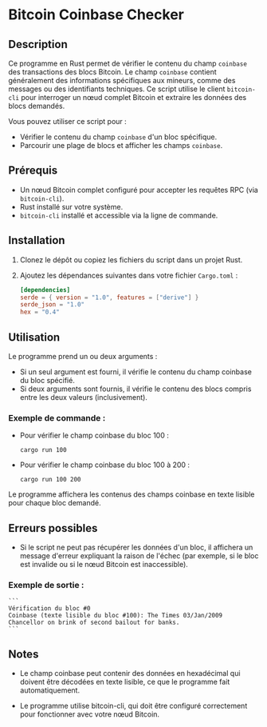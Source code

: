 # Bitcoin Coinbase Checker

## Description

Ce programme en Rust permet de vérifier le contenu du champ `coinbase` des transactions des blocs Bitcoin. Le champ `coinbase` contient généralement des informations spécifiques aux mineurs, comme des messages ou des identifiants techniques. Ce script utilise le client `bitcoin-cli` pour interroger un nœud complet Bitcoin et extraire les données des blocs demandés.

Vous pouvez utiliser ce script pour :
- Vérifier le contenu du champ `coinbase` d'un bloc spécifique.
- Parcourir une plage de blocs et afficher les champs `coinbase`.

## Prérequis

- Un nœud Bitcoin complet configuré pour accepter les requêtes RPC (via `bitcoin-cli`).
- Rust installé sur votre système.
- `bitcoin-cli` installé et accessible via la ligne de commande.

## Installation

1. Clonez le dépôt ou copiez les fichiers du script dans un projet Rust.

2. Ajoutez les dépendances suivantes dans votre fichier `Cargo.toml` :

   ```toml
   [dependencies]
   serde = { version = "1.0", features = ["derive"] }
   serde_json = "1.0"
   hex = "0.4"
   ```

## Utilisation

Le programme prend un ou deux arguments :

- Si un seul argument est fourni, il vérifie le contenu du champ coinbase du bloc spécifié.
- Si deux arguments sont fournis, il vérifie le contenu des blocs compris entre les deux valeurs (inclusivement).

### Exemple de commande :

- Pour vérifier le champ coinbase du bloc 100 :

    ```
    cargo run 100
    ``` 

- Pour vérifier le champ coinbase du bloc 100 à 200 :

    ```
    cargo run 100 200
    ``` 
Le programme affichera les contenus des champs coinbase en texte lisible pour chaque bloc demandé.

## Erreurs possibles

- Si le script ne peut pas récupérer les données d'un bloc, il affichera un message d'erreur expliquant la raison de l'échec (par exemple, si le bloc est invalide ou si le nœud Bitcoin est inaccessible).

### Exemple de sortie :

    ```
    Vérification du bloc #0
    Coinbase (texte lisible du bloc #100): The Times 03/Jan/2009 Chancellor on brink of second bailout for banks.
    ``` 

## Notes

- Le champ coinbase peut contenir des données en hexadécimal qui doivent être décodées en texte lisible, ce que le programme fait automatiquement.

- Le programme utilise bitcoin-cli, qui doit être configuré correctement pour fonctionner avec votre nœud Bitcoin.